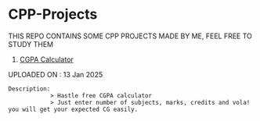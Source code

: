 # CPP-Projects

THIS REPO CONTAINS SOME CPP PROJECTS MADE BY ME, FEEL FREE TO STUDY THEM 


1. [CGPA Calculator](https://github.com/CodewithMukal/CPP-Projects/tree/main/CGPA)


UPLOADED ON : 13 Jan 2025


    Description:
                > Hastle free CGPA calculator
                > Just enter number of subjects, marks, credits and vola! you will get your expected CG easily.
